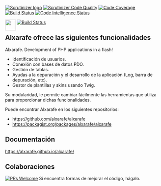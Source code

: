 [![Scrutinizer logo](https://scrutinizer-ci.com/images/logo.png)](https://scrutinizer-ci.com/g/alxarafe/alxarafe/?branch=master)
[![Scrutinizer Code Quality](https://scrutinizer-ci.com/g/alxarafe/alxarafe/badges/quality-score.png?b=master)](https://scrutinizer-ci.com/g/alxarafe/alxarafe/?branch=master)
[![Code Coverage](https://scrutinizer-ci.com/g/alxarafe/alxarafe/badges/coverage.png?b=master)](https://scrutinizer-ci.com/g/alxarafe/alxarafe/?branch=master)
[![Build Status](https://scrutinizer-ci.com/g/alxarafe/alxarafe/badges/build.png?b=master)](https://scrutinizer-ci.com/g/alxarafe/alxarafe/build-status/master)
[![Code Intelligence Status](https://scrutinizer-ci.com/g/alxarafe/alxarafe/badges/code-intelligence.svg?b=master)](https://scrutinizer-ci.com/code-intelligence)

[<img align="left" width="35" height="35" src="https://travis-ci.com/images/logos/TravisCI-Mascot-1.png">](https://travis-ci.org/alxarafe/alxarafe)
[![Build Status](https://travis-ci.org/alxarafe/alxarafe.svg?branch=master)](https://travis-ci.org/alxarafe/alxarafe)

## Alxarafe ofrece las siguientes funcionalidades
Alxarafe. Development of PHP applications in a flash!

- Identificación de usuarios.
- Conexión con bases de datos PDO.
- Gestión de tablas.
- Ayudas a la depuración y el desarrollo de la aplicación (Log, barra de depuración, etc).
- Gestor de plantillas y skins usando Twig.

Su modularidad, le permite cambiar fácilmente las herramientas que utiliza para proporcionar
dichas funcionalidades.

Puede encontrar Alxarafe en los siguientes repositorios:
- https://github.com/alxarafe/alxarafe
- https://packagist.org/packages/alxarafe/alxarafe

## Documentación
https://alxarafe.github.io/alxarafe/

## Colaboraciones
[![PRs Welcome](https://img.shields.io/badge/PRs-welcome-brightgreen.svg)](https://github.com/alxarafe/alxarafe/issues?utf8=✓&q=is%3Aopen%20is%3Aissue)
Si encuentra formas de mejorar el código, hágalo.